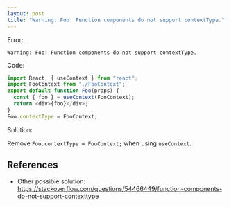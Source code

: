 ```yaml
---
layout: post
title: "Warning: Foo: Function components do not support contextType."
---
```


Error:

```
Warning: Foo: Function components do not support contextType.
```

Code:

```js
import React, { useContext } from "react";
import FooContext from "./FooContext";
export default function Foo(props) {
  const { foo } = useContext(FooContext);
  return <div>{foo}</div>;
}
Foo.contextType = FooContext;
```

Solution:

Remove `Foo.contextType = FooContext;` when using `useContext`.

## References

- Other possible solution: https://stackoverflow.com/questions/54466449/function-components-do-not-support-contexttype
